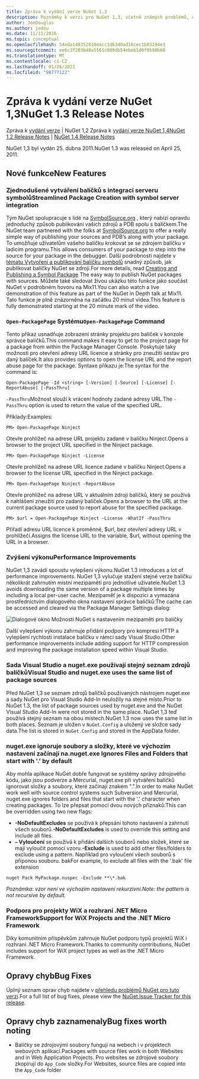 ```yaml
---
title: Zpráva k vydání verze NuGet 1,3
description: Poznámky k verzi pro NuGet 1,3, včetně známých problémů, oprav chyb, přidaných funkcí a chcete odeslat obecnou.
author: JonDouglas
ms.author: jodou
ms.date: 11/11/2016
ms.topic: conceptual
ms.openlocfilehash: 54eda149352810eacc1d6340ad16cec1b03194e3
ms.sourcegitcommit: ee6c3f203648a5561c809db54ebeb1d0f0598b68
ms.translationtype: MT
ms.contentlocale: cs-CZ
ms.lasthandoff: 01/26/2021
ms.locfileid: "98777122"
---
```

# <a name="nuget-13-release-notes"></a><span data-ttu-id="70ee1-103">Zpráva k vydání verze NuGet 1,3</span><span class="sxs-lookup"><span data-stu-id="70ee1-103">NuGet 1.3 Release Notes</span></span>

<span data-ttu-id="70ee1-104">Zpráva k [vydání verze](../release-notes/nuget-1.2.md)  |  NuGet 1,2 Zpráva k [vydání verze NuGet 1,4](../release-notes/nuget-1.4.md)</span><span class="sxs-lookup"><span data-stu-id="70ee1-104">[NuGet 1.2 Release Notes](../release-notes/nuget-1.2.md) | [NuGet 1.4 Release Notes](../release-notes/nuget-1.4.md)</span></span>

<span data-ttu-id="70ee1-105">NuGet 1,3 byl vydán 25. dubna 2011.</span><span class="sxs-lookup"><span data-stu-id="70ee1-105">NuGet 1.3 was released on April 25, 2011.</span></span>

## <a name="new-features"></a><span data-ttu-id="70ee1-106">Nové funkce</span><span class="sxs-lookup"><span data-stu-id="70ee1-106">New Features</span></span>

### <a name="streamlined-package-creation-with-symbol-server-integration"></a><span data-ttu-id="70ee1-107">Zjednodušené vytváření balíčků s integrací serveru symbolů</span><span class="sxs-lookup"><span data-stu-id="70ee1-107">Streamlined Package Creation with symbol server integration</span></span>

<span data-ttu-id="70ee1-108">Tým NuGet spolupracuje s lidé na [SymbolSource.org](http://www.symbolsource.org/) , který nabízí opravdu jednoduchý způsob publikování vašich zdrojů a PDB spolu s balíčkem.</span><span class="sxs-lookup"><span data-stu-id="70ee1-108">The NuGet team partnered with the folks at [SymbolSource.org](http://www.symbolsource.org/) to offer a really simple way of publishing your sources and PDB’s along with your package.</span></span> <span data-ttu-id="70ee1-109">To umožňuje uživatelům vašeho balíčku krokovat se se zdrojem balíčku v ladicím programu.</span><span class="sxs-lookup"><span data-stu-id="70ee1-109">This allows consumers of your package to step into the source for your package in the debugger.</span></span> <span data-ttu-id="70ee1-110">Další podrobnosti najdete v [tématu Vytvoření a publikování balíčku symbolů](../create-packages/symbol-packages.md) snadný způsob, jak publikovat balíčky NuGet se zdroji.</span><span class="sxs-lookup"><span data-stu-id="70ee1-110">For more details, read [Creating and Publishing a Symbol Package](../create-packages/symbol-packages.md) The easy way to publish NuGet packages with sources.</span></span> <span data-ttu-id="70ee1-111">Můžete také sledovat živou ukázku této funkce jako součást NuGet v podrobném hovoru na Mix11.</span><span class="sxs-lookup"><span data-stu-id="70ee1-111">You can also watch a live demonstration of this feature as part of the NuGet in Depth talk at Mix11.</span></span> <span data-ttu-id="70ee1-112">Tato funkce je plně znázorněna na začátku 20 minut videa.</span><span class="sxs-lookup"><span data-stu-id="70ee1-112">This feature is fully demonstrated starting at the 20 minute mark of the video.</span></span>

### <a name="open-packagepage-command"></a><span data-ttu-id="70ee1-113">`Open-PackagePage` Systému</span><span class="sxs-lookup"><span data-stu-id="70ee1-113">`Open-PackagePage` Command</span></span>

<span data-ttu-id="70ee1-114">Tento příkaz usnadňuje zobrazení stránky projektu pro balíček v konzole správce balíčků.</span><span class="sxs-lookup"><span data-stu-id="70ee1-114">This command makes it easy to get to the project page for a package from within the Package Manager Console.</span></span> <span data-ttu-id="70ee1-115">Poskytuje taky možnosti pro otevření adresy URL licence a stránky pro zneužití sestav pro daný balíček.</span><span class="sxs-lookup"><span data-stu-id="70ee1-115">It also provides options to open the license URL and the report abuse page for the package.</span></span>
<span data-ttu-id="70ee1-116">Syntaxe příkazu je:</span><span class="sxs-lookup"><span data-stu-id="70ee1-116">The syntax for the command is:</span></span>

```
Open-PackagePage -Id <string> [-Version] [-Source] [-License] [-ReportAbuse] [-PassThru]
```

<span data-ttu-id="70ee1-117">`-PassThru`Možnost slouží k vrácení hodnoty zadané adresy URL.</span><span class="sxs-lookup"><span data-stu-id="70ee1-117">The `-PassThru` option is used to return the value of the specified URL.</span></span>

<span data-ttu-id="70ee1-118">Příklady:</span><span class="sxs-lookup"><span data-stu-id="70ee1-118">Examples:</span></span>

```
PM> Open-PackagePage Ninject
```

<span data-ttu-id="70ee1-119">Otevře prohlížeč na adrese URL projektu zadané v balíčku Ninject.</span><span class="sxs-lookup"><span data-stu-id="70ee1-119">Opens a browser to the project URL specified in the Ninject package.</span></span>

```
PM> Open-PackagePage Ninject -License
```

<span data-ttu-id="70ee1-120">Otevře prohlížeč na adrese URL licence zadané v balíčku Ninject.</span><span class="sxs-lookup"><span data-stu-id="70ee1-120">Opens a browser to the license URL specified in the Ninject package.</span></span>

```
PM> Open-PackagePage Ninject -ReportAbuse
```

<span data-ttu-id="70ee1-121">Otevře prohlížeč na adrese URL v aktuálním zdroji balíčků, který se používá k nahlášení zneužití pro zadaný balíček.</span><span class="sxs-lookup"><span data-stu-id="70ee1-121">Opens a browser to the URL at the current package source used to report abuse for the specified package.</span></span>

```
PM> $url = Open-PackagePage Ninject -License -WhatIf -PassThru
```

<span data-ttu-id="70ee1-122">Přiřadí adresu URL licence k proměnné, $url, bez otevření adresy URL v prohlížeči.</span><span class="sxs-lookup"><span data-stu-id="70ee1-122">Assigns the license URL to the variable, $url, without opening the URL in a browser.</span></span>

### <a name="performance-improvements"></a><span data-ttu-id="70ee1-123">Zvýšení výkonu</span><span class="sxs-lookup"><span data-stu-id="70ee1-123">Performance Improvements</span></span>

<span data-ttu-id="70ee1-124">NuGet 1,3 zavádí spoustu vylepšení výkonu.</span><span class="sxs-lookup"><span data-stu-id="70ee1-124">NuGet 1.3 introduces a lot of performance improvements.</span></span> <span data-ttu-id="70ee1-125">NuGet 1,3 vylučuje stažení stejné verze balíčku několikrát zahrnutím místní mezipaměti pro jednotlivé uživatele.</span><span class="sxs-lookup"><span data-stu-id="70ee1-125">NuGet 1.3 avoids downloading the same version of a package multiple times by including a local per-user cache.</span></span> <span data-ttu-id="70ee1-126">Mezipaměť je k dispozici a vymazána prostřednictvím dialogového okna nastavení správce balíčků:</span><span class="sxs-lookup"><span data-stu-id="70ee1-126">The cache can be accessed and cleared via the Package Manager Settings dialog:</span></span>

![Dialogové okno Možnosti NuGet s nastavením mezipaměti pro balíčky](./media/nuget-options.png)

<span data-ttu-id="70ee1-128">Další vylepšení výkonu zahrnuje přidání podpory pro kompresi HTTP a vylepšení rychlosti instalace balíčku v rámci sady Visual Studio.</span><span class="sxs-lookup"><span data-stu-id="70ee1-128">Other performance improvements include adding support for HTTP compression and improving the package installation speed within Visual Studio.</span></span>

### <a name="visual-studio-and-nugetexe-uses-the-same-list-of-package-sources"></a><span data-ttu-id="70ee1-129">Sada Visual Studio a nuget.exe používají stejný seznam zdrojů balíčků</span><span class="sxs-lookup"><span data-stu-id="70ee1-129">Visual Studio and nuget.exe uses the same list of package sources</span></span>

<span data-ttu-id="70ee1-130">Před NuGet 1,3 se seznam zdrojů balíčků používaných nástrojem nuget.exe a sady NuGet pro Visual Studio Add-In neuložily na stejné místo.</span><span class="sxs-lookup"><span data-stu-id="70ee1-130">Prior to NuGet 1.3, the list of package sources used by nuget.exe and the NuGet Visual Studio Add-In were not stored in the same place.</span></span> <span data-ttu-id="70ee1-131">NuGet 1,3 teď používá stejný seznam na obou místech.</span><span class="sxs-lookup"><span data-stu-id="70ee1-131">NuGet 1.3 now uses the same list in both places.</span></span> <span data-ttu-id="70ee1-132">Seznam je uložen v `NuGet.Config` a uložený ve složce sady data.</span><span class="sxs-lookup"><span data-stu-id="70ee1-132">The list is stored in `NuGet.Config` and stored in the AppData folder.</span></span>

### <a name="nugetexe-ignores-files-and-folders-that-start-with--by-default"></a><span data-ttu-id="70ee1-133">nuget.exe ignoruje soubory a složky, které ve výchozím nastavení začínají na.</span><span class="sxs-lookup"><span data-stu-id="70ee1-133">nuget.exe Ignores Files and Folders that start with '.' by default</span></span>

<span data-ttu-id="70ee1-134">Aby mohla aplikace NuGet dobře fungovat se systémy správy zdrojového kódu, jako jsou podverze a Mercurial, nuget.exe při vytváření balíčků ignorovat složky a soubory, které začínají znakem ".".</span><span class="sxs-lookup"><span data-stu-id="70ee1-134">In order to make NuGet work well with source control systems such Subversion and Mercurial, nuget.exe ignores folders and files that start with the '.' character when creating packages.</span></span> <span data-ttu-id="70ee1-135">To lze přepsat pomocí dvou nových příznaků:</span><span class="sxs-lookup"><span data-stu-id="70ee1-135">This can be overridden using two new flags:</span></span>

* <span data-ttu-id="70ee1-136">__-NoDefaultExcludes__ se používá k přepsání tohoto nastavení a zahrnutí všech souborů.</span><span class="sxs-lookup"><span data-stu-id="70ee1-136">__-NoDefaultExcludes__ is used to override this setting and include all files.</span></span>
* <span data-ttu-id="70ee1-137">__– Vyloučení__ se používá k přidání dalších souborů nebo složek, které se mají vyloučit pomocí vzoru.</span><span class="sxs-lookup"><span data-stu-id="70ee1-137">__-Exclude__ is used to add other files/folders to exclude using a pattern.</span></span> <span data-ttu-id="70ee1-138">Například pro vyloučení všech souborů s příponou souboru. bak</span><span class="sxs-lookup"><span data-stu-id="70ee1-138">For example, to exclude all files with the '.bak' file extension</span></span>

```cli
nuget Pack MyPackage.nuspec -Exclude **\*.bak
```  

<span data-ttu-id="70ee1-139">_Poznámka: vzor není ve výchozím nastavení rekurzivní._</span><span class="sxs-lookup"><span data-stu-id="70ee1-139">_Note: the pattern is not recursive by default._</span></span>

### <a name="support-for-wix-projects-and-the-net-micro-framework"></a><span data-ttu-id="70ee1-140">Podpora pro projekty WiX a rozhraní .NET Micro Framework</span><span class="sxs-lookup"><span data-stu-id="70ee1-140">Support for WiX Projects and the .NET Micro Framework</span></span>

<span data-ttu-id="70ee1-141">Díky komunitním příspěvkům zahrnuje NuGet podporu typů projektů WiX i rozhraní .NET Micro Framework.</span><span class="sxs-lookup"><span data-stu-id="70ee1-141">Thanks to community contributions, NuGet includes support for WiX project types as well as the .NET Micro Framework.</span></span>

## <a name="bug-fixes"></a><span data-ttu-id="70ee1-142">Opravy chyb</span><span class="sxs-lookup"><span data-stu-id="70ee1-142">Bug Fixes</span></span>

<span data-ttu-id="70ee1-143">Úplný seznam oprav chyb najdete v [přehledu problémů NuGet pro tuto verzi](http://nuget.codeplex.com/workitem/list/advanced?keyword=&status=All&type=All&priority=All&release=NuGet%201.3&assignedTo=All&component=All&sortField=LastUpdatedDate&sortDirection=Descending&page=0).</span><span class="sxs-lookup"><span data-stu-id="70ee1-143">For a full list of bug fixes, please view the [NuGet Issue Tracker for this release](http://nuget.codeplex.com/workitem/list/advanced?keyword=&status=All&type=All&priority=All&release=NuGet%201.3&assignedTo=All&component=All&sortField=LastUpdatedDate&sortDirection=Descending&page=0).</span></span>

## <a name="bug-fixes-worth-noting"></a><span data-ttu-id="70ee1-144">Opravy chyb zaznamenaly</span><span class="sxs-lookup"><span data-stu-id="70ee1-144">Bug fixes worth noting</span></span>

* <span data-ttu-id="70ee1-145">Balíčky se zdrojovými soubory fungují na webech i v projektech webových aplikací.</span><span class="sxs-lookup"><span data-stu-id="70ee1-145">Packages with source files work in both Websites and in Web Application Projects.</span></span>
<span data-ttu-id="70ee1-146">Pro websites se zdrojové soubory zkopírují do `App_Code` složky.</span><span class="sxs-lookup"><span data-stu-id="70ee1-146">For Websites, source files are copied into the `App_Code` folder</span></span>
